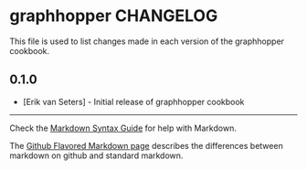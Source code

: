 graphhopper CHANGELOG
=====================

This file is used to list changes made in each version of the graphhopper cookbook.

0.1.0
-----
- [Erik van Seters] - Initial release of graphhopper cookbook

- - -
Check the [Markdown Syntax Guide](http://daringfireball.net/projects/markdown/syntax) for help with Markdown.

The [Github Flavored Markdown page](http://github.github.com/github-flavored-markdown/) describes the differences between markdown on github and standard markdown.
